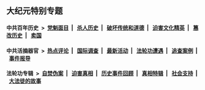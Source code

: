 ## 大纪元特别专题

#### 中共百年历史 &nbsp;>&nbsp; [党魁面目](indexes/nf1176107/README.md?03120430) &nbsp;| &nbsp; [杀人历史](indexes/nf1176106/README.md?03120430) &nbsp;| &nbsp; [破坏传统和道德](indexes/nf1176106/README.md?03120430) &nbsp;| &nbsp; [迫害文化精英](indexes/nf1176111/README.md?03120430) &nbsp;| &nbsp; [篡改历史](indexes/nf1176115/README.md?03120430) &nbsp;| &nbsp; [卖国](indexes/nf1176117/README.md?03120430) 

#### 中共活摘器官 &nbsp;>&nbsp; [热点评论](indexes/nf5879/README.md?03120430) &nbsp;| &nbsp; [国际调查](indexes/nf5947/README.md?03120430) &nbsp;| &nbsp; [最新活动](indexes/nf5883/README.md?03120430) &nbsp;| &nbsp; [法轮功遭遇](indexes/nf5881/README.md?03120430) &nbsp;| &nbsp; [追查案例](indexes/nf5880/README.md?03120430) &nbsp;| &nbsp; [事件报导](indexes/nf5877/README.md?03120430) 

#### 法轮功专辑 &nbsp;>&nbsp; [自焚伪案](indexes/nf5562/README.md?03120430) &nbsp;| &nbsp; [迫害真相](indexes/nf4379/README.md?03120430) &nbsp;| &nbsp; [历史事件回顾](indexes/nf5793/README.md?03120430) &nbsp;| &nbsp; [真相特辑](indexes/nf4389/README.md?03120430) &nbsp;| &nbsp; [社会支持](indexes/nf4386/README.md?03120430) &nbsp;| &nbsp; [大法徒的故事](indexes/nf1147481/README.md?03120430) 



